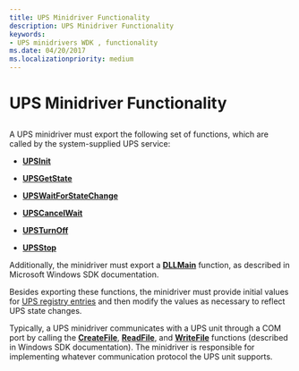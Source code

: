 ```yaml
---
title: UPS Minidriver Functionality
description: UPS Minidriver Functionality
keywords:
- UPS minidrivers WDK , functionality
ms.date: 04/20/2017
ms.localizationpriority: medium
---
```


# UPS Minidriver Functionality


## <span id="ddk_ups_minidriver_functionality_kg"></span><span id="DDK_UPS_MINIDRIVER_FUNCTIONALITY_KG"></span>


A UPS minidriver must export the following set of functions, which are called by the system-supplied UPS service:

-   [**UPSInit**](/windows-hardware/drivers/ddi/upssvc/nf-upssvc-upsinit)

-   [**UPSGetState**](/windows-hardware/drivers/ddi/upssvc/nf-upssvc-upsgetstate)

-   [**UPSWaitForStateChange**](/windows-hardware/drivers/ddi/upssvc/nf-upssvc-upswaitforstatechange)

-   [**UPSCancelWait**](/windows-hardware/drivers/ddi/upssvc/nf-upssvc-upscancelwait)

-   [**UPSTurnOff**](/windows-hardware/drivers/ddi/upssvc/nf-upssvc-upsturnoff)

-   [**UPSStop**](/windows-hardware/drivers/ddi/upssvc/nf-upssvc-upsstop)

Additionally, the minidriver must export a [**DLLMain**](/windows/desktop/Dlls/dllmain) function, as described in Microsoft Windows SDK documentation.

Besides exporting these functions, the minidriver must provide initial values for [UPS registry entries](ups-registry-entries.md) and then modify the values as necessary to reflect UPS state changes.

Typically, a UPS minidriver communicates with a UPS unit through a COM port by calling the [**CreateFile**](/windows/win32/api/fileapi/nf-fileapi-createfilea), [**ReadFile**](/windows/win32/api/fileapi/nf-fileapi-readfile), and [**WriteFile**](/windows/win32/api/fileapi/nf-fileapi-writefile) functions (described in Windows SDK documentation). The minidriver is responsible for implementing whatever communication protocol the UPS unit supports.

 

